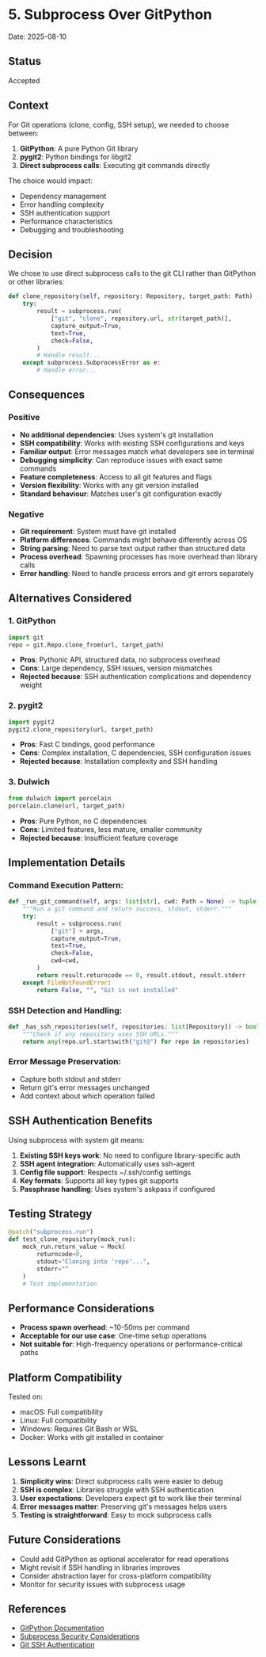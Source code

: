# 5. Subprocess Over GitPython

Date: 2025-08-10

## Status

Accepted

## Context

For Git operations (clone, config, SSH setup), we needed to choose between:

1. **GitPython**: A pure Python Git library
2. **pygit2**: Python bindings for libgit2
3. **Direct subprocess calls**: Executing git commands directly

The choice would impact:
- Dependency management
- Error handling complexity
- SSH authentication support
- Performance characteristics
- Debugging and troubleshooting

## Decision

We chose to use direct subprocess calls to the git CLI rather than GitPython or other libraries:

```python
def clone_repository(self, repository: Repository, target_path: Path) -> CloneResult:
    try:
        result = subprocess.run(
            ["git", "clone", repository.url, str(target_path)],
            capture_output=True,
            text=True,
            check=False,
        )
        # Handle result...
    except subprocess.SubprocessError as e:
        # Handle error...
```

## Consequences

### Positive

- **No additional dependencies**: Uses system's git installation
- **SSH compatibility**: Works with existing SSH configurations and keys
- **Familiar output**: Error messages match what developers see in terminal
- **Debugging simplicity**: Can reproduce issues with exact same commands
- **Feature completeness**: Access to all git features and flags
- **Version flexibility**: Works with any git version installed
- **Standard behaviour**: Matches user's git configuration exactly

### Negative

- **Git requirement**: System must have git installed
- **Platform differences**: Commands might behave differently across OS
- **String parsing**: Need to parse text output rather than structured data
- **Process overhead**: Spawning processes has more overhead than library calls
- **Error handling**: Need to handle process errors and git errors separately

## Alternatives Considered

### 1. GitPython
```python
import git
repo = git.Repo.clone_from(url, target_path)
```
- **Pros**: Pythonic API, structured data, no subprocess overhead
- **Cons**: Large dependency, SSH issues, version mismatches
- **Rejected because**: SSH authentication complications and dependency weight

### 2. pygit2
```python
import pygit2
pygit2.clone_repository(url, target_path)
```
- **Pros**: Fast C bindings, good performance
- **Cons**: Complex installation, C dependencies, SSH configuration issues
- **Rejected because**: Installation complexity and SSH handling

### 3. Dulwich
```python
from dulwich import porcelain
porcelain.clone(url, target_path)
```
- **Pros**: Pure Python, no C dependencies
- **Cons**: Limited features, less mature, smaller community
- **Rejected because**: Insufficient feature coverage

## Implementation Details

### Command Execution Pattern:
```python
def _run_git_command(self, args: list[str], cwd: Path = None) -> tuple[bool, str, str]:
    """Run a git command and return success, stdout, stderr."""
    try:
        result = subprocess.run(
            ["git"] + args,
            capture_output=True,
            text=True,
            check=False,
            cwd=cwd,
        )
        return result.returncode == 0, result.stdout, result.stderr
    except FileNotFoundError:
        return False, "", "Git is not installed"
```

### SSH Detection and Handling:
```python
def _has_ssh_repositories(self, repositories: list[Repository]) -> bool:
    """Check if any repository uses SSH URLs."""
    return any(repo.url.startswith("git@") for repo in repositories)
```

### Error Message Preservation:
- Capture both stdout and stderr
- Return git's error messages unchanged
- Add context about which operation failed

## SSH Authentication Benefits

Using subprocess with system git means:

1. **Existing SSH keys work**: No need to configure library-specific auth
2. **SSH agent integration**: Automatically uses ssh-agent
3. **Config file support**: Respects ~/.ssh/config settings
4. **Key formats**: Supports all key types git supports
5. **Passphrase handling**: Uses system's askpass if configured

## Testing Strategy

```python
@patch("subprocess.run")
def test_clone_repository(mock_run):
    mock_run.return_value = Mock(
        returncode=0,
        stdout="Cloning into 'repo'...",
        stderr=""
    )
    # Test implementation
```

## Performance Considerations

- **Process spawn overhead**: ~10-50ms per command
- **Acceptable for our use case**: One-time setup operations
- **Not suitable for**: High-frequency operations or performance-critical paths

## Platform Compatibility

Tested on:
- macOS: Full compatibility
- Linux: Full compatibility
- Windows: Requires Git Bash or WSL
- Docker: Works with git installed in container

## Lessons Learnt

1. **Simplicity wins**: Direct subprocess calls were easier to debug
2. **SSH is complex**: Libraries struggle with SSH authentication
3. **User expectations**: Developers expect git to work like their terminal
4. **Error messages matter**: Preserving git's messages helps users
5. **Testing is straightforward**: Easy to mock subprocess calls

## Future Considerations

- Could add GitPython as optional accelerator for read operations
- Might revisit if SSH handling in libraries improves
- Consider abstraction layer for cross-platform compatibility
- Monitor for security issues with subprocess usage

## References

- [GitPython Documentation](https://gitpython.readthedocs.io/)
- [Subprocess Security Considerations](https://docs.python.org/3/library/subprocess.html#security-considerations)
- [Git SSH Authentication](https://docs.github.com/en/authentication/connecting-to-github-with-ssh)